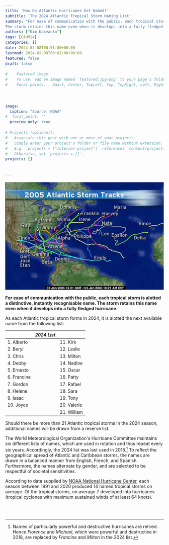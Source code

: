 ```yaml
---
title: 'How Do Atlantic Hurricanes Get Named?'
subtitle: 'The 2024 Atlantic Tropical Storm Naming List'
summary: "For ease of communication with the public, each tropical storm is alotted a distinctive, instantly recognisable name. 
The storm retains this name even when it develops into a fully fledged hurricane."
authors: ["Kim Kaivanto"]
tags: [CAHM24]
categories: []
date: 2024-02-08T00:01:00+00:00
lastmod: 2024-02-08T00:01:00+00:00
featured: false
draft: false

#    Featured image
#    To use, add an image named `featured.jpg/png` to your page's folder.
#    Focal points... Smart, Center, TopLeft, Top, TopRight, Left, Right, BottomLeft, Bottom, BottomRight.



image: 
  caption: "Source: NOAA"
#  focal_point: ""
  preview_only: true

# Projects (optional).
#   Associate this post with one or more of your projects.
#   Simply enter your project's folder or file name without extension.
#   E.g. `projects = ["internal-project"]` references `content/project/deep-learning/index.md`.
#   Otherwise, set `projects = []`.
projects: []


---
```

![](featured.jpg "The 2005 Atlantic hurricane season was record-breaking (at the time) with 28 named storms, 15 hurricanes, four Cat-5 hurricanes, and four major hurricanes making U.S. landfall. Source: NOAA.")

<div> 

**For ease of communication with the public, each tropical storm is alotted a distinctive, instantly recognisable name. 
The storm retains this name even when it develops into a fully fledged hurricane.**

As each Atlantic tropical storm forms in 2024, it is alotted the next available name from the following list:

<center>
                   
|               | *2024 List*  |             |
| ---           |---           | ---         | 
|  1. Alberto   |              | 11. Kirk    |
|  2. Beryl     |              | 12. Leslie  |
|  3. Chris     |              | 13. Milton  |
|  4. Debby     |              | 14. Nadine  |
|  5. Ernesto   |              | 15. Oscar   |
|  6. Francine  |              | 16. Patty   |
|  7. Gordon    |              | 17. Rafael  |
|  8. Helene    |              | 18. Sara    |
|  9. Isaac     |              | 19. Tony    |
|  10. Joyce    |              | 20. Valerie |
|               |              | 21. William |
         
</center>                             

Should there be more than 21 Atlantic tropical storms in the 2024 season, additional names will be drawn from a reserve list.

The World Meteorological Organization's Hurricane Committee maintains six different lists of names, which are used in rotation 
and thus repeat every six years. Accordingly, the 2024 list was last used in 2018.[^1] 
To reflect the geographical spread of Atlantic and Caribbean storms, the names are drawn in a balanced manner from English, 
French, and Spanish. 
Furthermore, the names alternate by gender, and are selected to be respectful of societal sensitivities. 

According to data supplied by [NOAA National Hurricane Center](https://www.nhc.noaa.gov/climo/), each season between 
1991 and 2020 produced  14 named tropical storms on average. 
Of the tropical storms, on average 7 developed into hurricanes (tropical cyclones with maximum sustained 
winds of at least 64 knots). 



<br>

[^1]: Names of particularly powerful and destructive hurricanes are retired. Hence *Florence* and *Michael*, which were powerful and destructive in 2018, are replaced by *Francine* and *Milton* in the 2024 list.  

<br>
 
